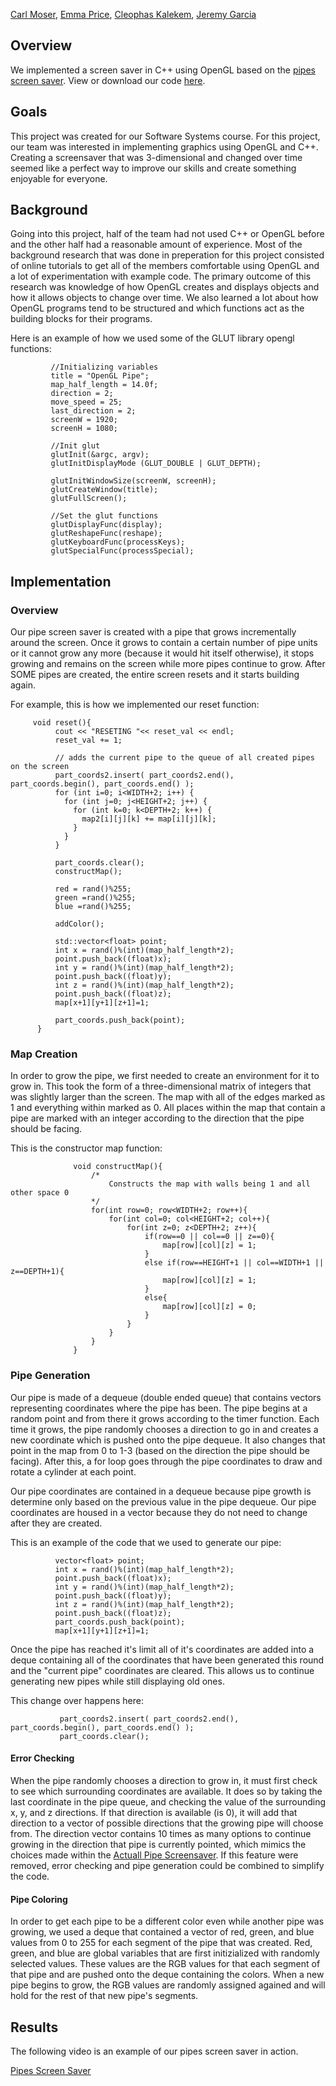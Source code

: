 [Carl Moser](https://github.com/cmoser96), [Emma Price](https://github.com/ejprice54321), [Cleophas Kalekem](https://github.com/kalekem), [Jeremy Garcia](https://github.com/jag-123)


## Overview
We implemented a screen saver in C++ using OpenGL based on the [pipes screen saver](https://www.youtube.com/watch?v=Uzx9ArZ7MUU). View or download our code [here](https://github.com/jag-123/SoftSysAmusedAnemone/tree/master/final).

## Goals
This project was created for our Software Systems course. For this project, our team was interested in implementing graphics using OpenGL and C++. Creating a screensaver that was 3-dimensional and changed over time seemed like a perfect way to improve our skills and create something enjoyable for everyone.

## Background
Going into this project, half of the team had not used C++ or OpenGL before and the other half had a reasonable amount of experience. Most of the background research that was done in preperation for this project consisted of online tutorials to get all of the members comfortable using OpenGL and a lot of experimentation with example code. The primary outcome of this research was knowledge of how OpenGL creates and displays objects and how it allows objects to change over time. We also learned a lot about how OpenGL programs tend to be structured and which functions act as the building blocks for their programs.

Here is an example of how we used some of the GLUT library opengl functions:

             //Initializing variables
             title = "OpenGL Pipe";
             map_half_length = 14.0f;
             direction = 2;
             move_speed = 25;
             last_direction = 2;
             screenW = 1920;
             screenH = 1080;

             //Init glut
             glutInit(&argc, argv);
             glutInitDisplayMode (GLUT_DOUBLE | GLUT_DEPTH);

             glutInitWindowSize(screenW, screenH);
             glutCreateWindow(title);
             glutFullScreen();

             //Set the glut functions
             glutDisplayFunc(display);
             glutReshapeFunc(reshape);
             glutKeyboardFunc(processKeys);
             glutSpecialFunc(processSpecial);

## Implementation
### Overview
Our pipe screen saver is created with a pipe that grows incrementally around the screen. Once it grows to contain a certain number of pipe units or it cannot grow any more (because it would hit itself otherwise), it stops growing and remains on the screen while more pipes continue to grow. After SOME pipes are created, the entire screen resets and it starts building again.

For example, this is how we implemented our reset function:

         void reset(){    
              cout << "RESETING "<< reset_val << endl;
              reset_val += 1;

              // adds the current pipe to the queue of all created pipes on the screen
              part_coords2.insert( part_coords2.end(), part_coords.begin(), part_coords.end() );
              for (int i=0; i<WIDTH+2; i++) {
                for (int j=0; j<HEIGHT+2; j++) {
                  for (int k=0; k<DEPTH+2; k++) {
                    map2[i][j][k] += map[i][j][k];
                  }
                }
              }

              part_coords.clear();
              constructMap();

              red = rand()%255;
              green =rand()%255;
              blue =rand()%255;

              addColor();

              std::vector<float> point;
              int x = rand()%(int)(map_half_length*2);
              point.push_back((float)x);
              int y = rand()%(int)(map_half_length*2);
              point.push_back((float)y);
              int z = rand()%(int)(map_half_length*2);
              point.push_back((float)z);
              map[x+1][y+1][z+1]=1;

              part_coords.push_back(point);
          }

### Map Creation
In order to grow the pipe, we first needed to create an environment for it to grow in. This took the form of a three-dimensional matrix of integers that was slightly larger than the screen. The map with all of the edges marked as 1 and everything within marked as 0. All places within the map that contain a pipe are marked with an integer according to the direction that the pipe should be facing.

This is the constructor map function:

                  void constructMap(){
                      /*
                          Constructs the map with walls being 1 and all other space 0
                      */
                      for(int row=0; row<WIDTH+2; row++){
                          for(int col=0; col<HEIGHT+2; col++){
                              for(int z=0; z<DEPTH+2; z++){
                                  if(row==0 || col==0 || z==0){
                                      map[row][col][z] = 1;
                                  }
                                  else if(row==HEIGHT+1 || col==WIDTH+1 || z==DEPTH+1){
                                      map[row][col][z] = 1;
                                  }
                                  else{
                                      map[row][col][z] = 0;
                                  }
                              }
                          }
                      }
                  }

### Pipe Generation
Our pipe is made of a dequeue (double ended queue) that contains vectors representing coordinates where the pipe has been. The pipe begins at a random point and from there it grows according to the timer function. Each time it grows, the pipe randomly chooses a direction to go in and creates a new coordinate which is pushed onto the pipe dequeue. It also changes that point in the map from 0 to 1-3 (based on the direction the pipe should be facing). After this, a for loop goes through the pipe coordinates to draw and rotate a cylinder at each point.

Our pipe coordinates are contained in a dequeue because pipe growth is determine only based on the previous value in the pipe dequeue. Our pipe coordinates are housed in a vector because they do not need to change after they are created.

This is an example of the code that we used to generate our pipe:

              vector<float> point;
              int x = rand()%(int)(map_half_length*2);
              point.push_back((float)x);
              int y = rand()%(int)(map_half_length*2);
              point.push_back((float)y);
              int z = rand()%(int)(map_half_length*2);
              point.push_back((float)z);
              part_coords.push_back(point);
              map[x+1][y+1][z+1]=1;

Once the pipe has reached it's limit all of it's coordinates are added into a deque containing all of the coordinates that have been generated this round and the "current pipe" coordinates are cleared. This allows us to continue generating new pipes while still displaying old ones.

This change over happens here:

               part_coords2.insert( part_coords2.end(), part_coords.begin(), part_coords.end() );
               part_coords.clear();

#### Error Checking
When the pipe randomly chooses a direction to grow in, it must first check to see which surrounding coordinates are available. It does so by taking the last coordinate in the pipe queue, and checking the value of the surrounding x, y, and z directions. If that direction is available (is 0), it will add that direction to a vector of possible directions that the growing pipe will choose from. The direction vector contains 10 times as many options to continue growing in the direction that pipe is currently pointed, which mimics the choices made within the [Actuall Pipe Screensaver](https://www.youtube.com/watch?v=Uzx9ArZ7MUU). If this feature were removed, error checking and pipe generation could be combined to simplify the code.

#### Pipe Coloring
In order to get each pipe to be a different color even while another pipe was growing, we used a deque that contained a vector of red, green, and blue values from 0 to 255 for each segment of the pipe that was created. Red, green, and blue are global variables that are first initizialized with randomly selected values. These values are the RGB values for that each segment of that pipe and are pushed onto the deque containing the colors. When a new pipe begins to grow, the RGB values are randomly assigned agained and will hold for the rest of that new pipe's segments. 

## Results
The following video is an example of our pipes screen saver in action.

[Pipes Screen Saver](https://github.com/jag-123/SoftSysAmusedAnemone/blob/master/videos/final.mp4)

